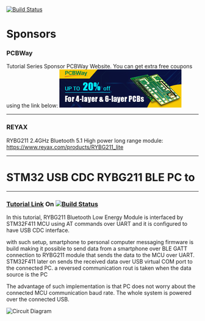 [![Build Status](https://img.shields.io/badge/USEFUL%20ELECTRONICS-YOUTUBE-red)](https://www.youtube.com/user/wardzx1)

# Sponsors

### PCBWay
Tutorial Series Sponsor PCBWay Website. You can get extra free coupons using the link below:
[<img src="https://github.com/UsefulElectronics/esp32s3_la66_lorawan/blob/main/repo%20cover/banner320x100.gif">](https://www.pcbway.com/setinvite.aspx?inviteid=582640)

***
### REYAX
RYBG211 2.4GHz Bluetooth 5.1 High power long range module:
https://www.reyax.com/products/RYBG211_lite
***


# STM32 USB CDC RYBG211 BLE PC to 
***
### [Tutorial Link](https://youtu.be/dV8yROPrPJw) On [![Build Status](https://img.shields.io/badge/YouTube-FF0000?style=for-the-badge&logo=youtube&logoColor=white)](https://www.youtube.com/wardzx1) 
In this tutorial, RYBG211 Bluetooth Low Energy Module is interfaced by STM32F411 MCU using AT commands over UART and it is configured to have USB CDC interface. 

with such setup, smartphone to personal computer messaging firmware is build making it possible to send data from a smartphone over BLE GATT connection to RYBG211 module that sends the data to the MCU over UART. STM32F411 later on sends the received data over USB virtual COM port to the connected PC. a reversed communication rout is taken when the data source is the PC

The advantage of such implementation is that PC does not worry about the connected MCU communication baud rate. The whole system is powered over the connected USB. 

![Circuit Diagram](https://github.com/UsefulElectronics/esp32s3_la66_lorawan/blob/main/repo%20cover/circuit%20diagram.png)


